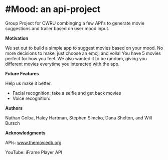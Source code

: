 # #Mood: an api-project

Group Project for CWRU combinging a few API's to generate movie suggestions and trailer based on user mood input. 

**Motivation**

We set out to build a simple app to suggest movies based on your mood. No more decisions to make, just choose an emoji and voila! You have 5 movies perfect for how you feel. We also wanted it to be random, giving you different movies everytime you interacted with the app.


**Future Features** 

Help us make it better. 

  - Facial recognition: take a selfie and get back movies 
  - Voice recognition: 


**Authors**

Nathan Golba, Haley Hartman, Stephen Simcko, Dana Shelton, and Will Bursch

**Acknowledgments**

APIs: 
www.themoviedb.org 

YouTube: iFrame Player API 
